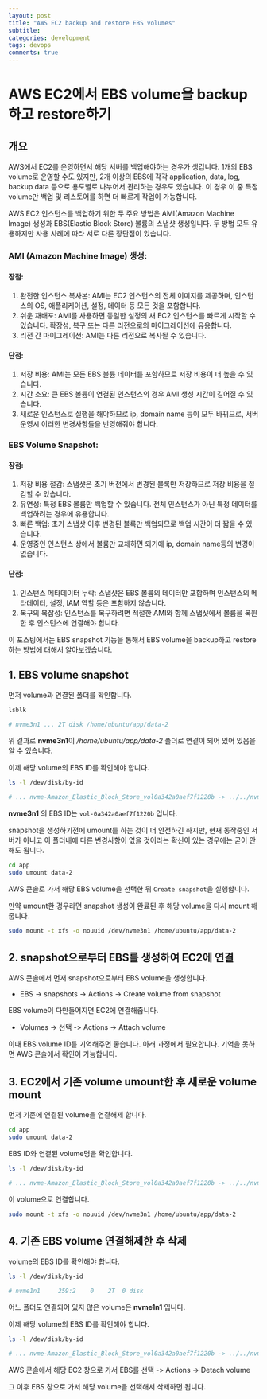 ```yaml
---
layout: post
title: "AWS EC2 backup and restore EBS volumes"
subtitle:  
categories: development
tags: devops
comments: true
---
```


# AWS EC2에서 EBS volume을 backup하고 restore하기


## 개요 

AWS에서 EC2를 운영하면서 해당 서버를 백업해야하는 경우가 생깁니다. 1개의 EBS volume로 운영할 수도 있지만, 2개 이상의 EBS에 각각 application, data, log, backup data 등으로 용도별로 나누어서 관리하는 경우도 있습니다. 이 경우 이 중 특정 volume만 백업 및 리스토어를 하면 더 빠르게 작업이 가능합니다.


AWS EC2 인스턴스를 백업하기 위한 두 주요 방법은 AMI(Amazon Machine Image) 생성과 EBS(Elastic Block Store) 볼륨의 스냅샷 생성입니다. 두 방법 모두 유용하지만 사용 사례에 따라 서로 다른 장단점이 있습니다.

### AMI (Amazon Machine Image) 생성:

#### 장점:

1. 완전한 인스턴스 복사본: AMI는 EC2 인스턴스의 전체 이미지를 제공하며, 인스턴스의 OS, 애플리케이션, 설정, 데이터 등 모든 것을 포함합니다.
2. 쉬운 재배포: AMI를 사용하면 동일한 설정의 새 EC2 인스턴스를 빠르게 시작할 수 있습니다. 확장성, 복구 또는 다른 리전으로의 마이그레이션에 유용합니다.
3. 리전 간 마이그레이션: AMI는 다른 리전으로 복사될 수 있습니다.

#### 단점:

1. 저장 비용: AMI는 모든 EBS 볼륨 데이터를 포함하므로 저장 비용이 더 높을 수 있습니다.
2. 시간 소요: 큰 EBS 볼륨이 연결된 인스턴스의 경우 AMI 생성 시간이 길어질 수 있습니다.
3. 새로운 인스턴스로 실행을 해야하므로 ip, domain name 등이 모두 바뀌므로, 서버 운영시 이러한 변경사항들을 반영해줘야 합니다.

###  EBS Volume Snapshot:

#### 장점:

1. 저장 비용 절감: 스냅샷은 초기 버전에서 변경된 블록만 저장하므로 저장 비용을 절감할 수 있습니다.
2. 유연성: 특정 EBS 볼륨만 백업할 수 있습니다. 전체 인스턴스가 아닌 특정 데이터를 백업하려는 경우에 유용합니다.
3. 빠른 백업: 초기 스냅샷 이후 변경된 블록만 백업되므로 백업 시간이 더 짧을 수 있습니다.
4. 운영중인 인스턴스 상에서 볼륨만 교체하면 되기에 ip, domain name등의 변경이 없습니다.

#### 단점:

1. 인스턴스 메타데이터 누락: 스냅샷은 EBS 볼륨의 데이터만 포함하며 인스턴스의 메타데이터, 설정, IAM 역할 등은 포함하지 않습니다.
2. 복구의 복잡성: 인스턴스를 복구하려면 적절한 AMI와 함께 스냅샷에서 볼륨을 복원한 후 인스턴스에 연결해야 합니다.

이 포스팅에서는 EBS snapshot 기능을 통해서 EBS volume을 backup하고 restore하는 방법에 대해서 알아보겠습니다. 

## 1. EBS volume snapshot

먼저 volume과 연결된 폴더를 확인합니다.

```bash
lsblk

# nvme3n1 ... 2T disk /home/ubuntu/app/data-2
```

위 결과로 **nvme3n1**이 */home/ubuntu/app/data-2* 폴더로 연결이 되어 있어 있음을 알 수 있습니다.

이제 해당 volume의 EBS ID를 확인해야 합니다.

```bash
ls -l /dev/disk/by-id

# ... nvme-Amazon_Elastic_Block_Store_vol0a342a0aef7f1220b -> ../../nvme3n1
```

**nvme3n1** 의 EBS ID는 `vol-0a342a0aef7f1220b` 입니다.

snapshot을 생성하기전에 umount를 하는 것이 더 안전하긴 하지만, 현재 동작중인 서버가 아니고 이 폴더내에 다른 변경사항이 없을 것이라는 확신이 있는 경우에는 굳이 안해도 됩니다.

```bash
cd app
sudo umount data-2
```

AWS 콘솔로 가서 해당 EBS volume을 선택한 뒤 `Create snapshot`을 실행합니다.

만약 umount한 경우라면 snapshot 생성이 완료된 후 해당 volume을 다시 mount 해줍니다.

```bash
sudo mount -t xfs -o nouuid /dev/nvme3n1 /home/ubuntu/app/data-2
```

## 2. snapshot으로부터 EBS를 생성하여 EC2에 연결

AWS 콘솔에서 먼저 snapshot으로부터 EBS volume을 생성합니다.

- EBS -> snapshots -> Actions -> Create volume from snapshot

EBS volume이 다만들어지면 EC2에 연결해줍니다.

- Volumes -> 선택 -> Actions -> Attach volume

이때 EBS volume ID를 기억해주면 좋습니다. 아래 과정에서 필요합니다. 기억을 못하면 AWS 콘솔에서 확인이 가능합니다.

## 3. EC2에서 기존 volume umount한 후 새로운 volume mount

먼저 기존에 연결된 volume을 연결해제 합니다.

```bash
cd app
sudo umount data-2
```

EBS ID와 연결된 volume명을 확인합니다.

```bash
ls -l /dev/disk/by-id

# ... nvme-Amazon_Elastic_Block_Store_vol0a342a0aef7f1220b -> ../../nvme3n1
```

이 volume으로 연결합니다.

```bash
sudo mount -t xfs -o nouuid /dev/nvme3n1 /home/ubuntu/app/data-2
```

## 4. 기존 EBS volume 연결해제한 후 삭제

volume의 EBS ID를 확인해야 합니다.

```bash
ls -l /dev/disk/by-id

# nvme1n1     259:2    0    2T  0 disk
```

어느 폴더도 연결되어 있지 않은 volume은 **nvme1n1** 입니다.

이제 해당 volume의 EBS ID를 확인해야 합니다.

```bash
ls -l /dev/disk/by-id

# ... nvme-Amazon_Elastic_Block_Store_vol0a342a0aef7f1220b -> ../../nvme3n1
```

AWS 콘솔에서 해당 EC2 창으로 가서 EBS를 선택 -> Actions -> Detach volume

그 이후 EBS 창으로 가서 해당 volume을 선택해서 삭제하면 됩니다.
